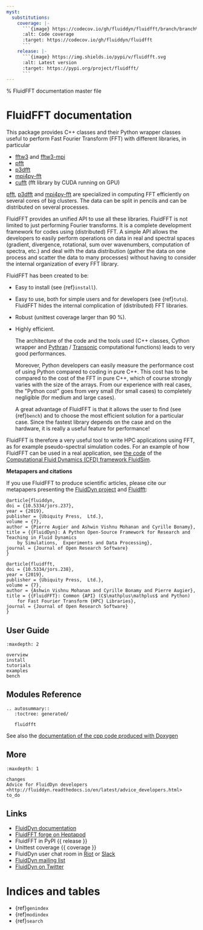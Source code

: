 ```yaml
---
myst:
  substitutions:
    coverage: |-
      ```{image} https://codecov.io/gh/fluiddyn/fluidfft/branch/branch%2Fdefault/graph/badge.svg
      :alt: Code coverage
      :target: https://codecov.io/gh/fluiddyn/fluidfft
      ```
    release: |-
      ```{image} https://img.shields.io/pypi/v/fluidfft.svg
      :alt: Latest version
      :target: https://pypi.org/project/fluidfft/
      ```
---
```


% FluidFFT documentation master file

# FluidFFT documentation

This package provides C++ classes and their Python wrapper classes useful to
perform Fast Fourier Transform (FFT) with different libraries, in particular

- [fftw3](http://www.fftw.org/) and [fftw3-mpi](http://www.fftw.org/fftw3_doc/Distributed_002dmemory-FFTW-with-MPI.html)
- [pfft](https://github.com/mpip/pfft)
- [p3dfft](https://github.com/sdsc/p3dfft)
- [mpi4py-fft](https://bitbucket.org/mpi4py/mpi4py-fft)
- [cufft](https://developer.nvidia.com/cufft) (fft library by CUDA
  running on GPU)

[pfft](https://github.com/mpip/pfft), [p3dfft](https://github.com/sdsc/p3dfft) and [mpi4py-fft](https://bitbucket.org/mpi4py/mpi4py-fft) are specialized in computing FFT
efficiently on several cores of big clusters. The data can be split in pencils
and can be distributed on several processes.

FluidFFT provides an unified API to use all these libraries. FluidFFT is not
limited to just performing Fourier transforms. It is a complete development
framework for codes using (distributed) FFT. A simple API allows the developers
to easily perform operations on data in real and spectral spaces (gradient,
divergence, rotational, sum over wavenumbers, computation of spectra, etc.) and
deal with the data distribution (gather the data on one process and scatter the
data to many processes) without having to consider the internal organization of
every FFT library.

FluidFFT has been created to be:

- Easy to install (see {ref}`install`).

- Easy to use, both for simple users and for developers (see
  {ref}`tuto`). FluidFFT hides the internal complication of (distributed) FFT
  libraries.

- Robust (unittest coverage larger than 90 %).

- Highly efficient.

  The architecture of the code and the tools used (C++ classes, Cython wrapper
  and [Pythran](https://github.com/serge-sans-paille/pythran) / [Transonic](https://transonic.readthedocs.io) computational functions) leads to very
  good performances.

  Moreover, Python developers can easily measure the performance cost of using
  Python compared to coding in pure C++. This cost has to be compared to the
  cost of the FFT in pure C++, which of course strongly varies with the size of
  the arrays. From our experience with real cases, the "Python cost" goes from
  very small (for small cases) to completely negligible (for medium and large
  cases).

  A great advantage of FluidFFT is that it allows the user to find (see
  {ref}`bench`) and to choose the most efficient solution for a particular
  case.  Since the fastest library depends on the case and on the hardware, it
  is really a useful feature for performance!

FluidFFT is therefore a very useful tool to write HPC applications using FFT,
as for example pseudo-spectral simulation codes. For an example of how FluidFFT
can be used in a real application, see [the code](https://foss.heptapod.net/fluiddyn/fluidsim) of the [Computational Fluid
Dynamics (CFD) framework FluidSim](http://fluidsim.readthedocs.org).

**Metapapers and citations**

If you use FluidFFT to produce scientific articles, please cite our metapapers
presenting the [FluidDyn project](https://openresearchsoftware.metajnl.com/articles/10.5334/jors.237/)
and [Fluidfft](https://openresearchsoftware.metajnl.com/articles/10.5334/jors.238/):

```
@article{fluiddyn,
doi = {10.5334/jors.237},
year = {2019},
publisher = {Ubiquity Press,  Ltd.},
volume = {7},
author = {Pierre Augier and Ashwin Vishnu Mohanan and Cyrille Bonamy},
title = {{FluidDyn}: A Python Open-Source Framework for Research and Teaching in Fluid Dynamics
    by Simulations,  Experiments and Data Processing},
journal = {Journal of Open Research Software}
}

@article{fluidfft,
doi = {10.5334/jors.238},
year = {2019},
publisher = {Ubiquity Press,  Ltd.},
volume = {7},
author = {Ashwin Vishnu Mohanan and Cyrille Bonamy and Pierre Augier},
title = {{FluidFFT}: Common {API} (C$\mathplus\mathplus$ and Python)
    for Fast Fourier Transform {HPC} Libraries},
journal = {Journal of Open Research Software}
}
```

## User Guide

```{toctree}
:maxdepth: 2

overview
install
tutorials
examples
bench
```

## Modules Reference

```{eval-rst}
.. autosummary::
   :toctree: generated/

   fluidfft
```

See also the [documentation of the cpp code produced with Doxygen](doxygen/index.html)

## More

```{toctree}
:maxdepth: 1

changes
Advice for FluidDyn developers <http://fluiddyn.readthedocs.io/en/latest/advice_developers.html>
to_do
```

## Links

- [FluidDyn documentation](http://fluiddyn.readthedocs.io)
- [FluidFFT forge on Heptapod](https://foss.heptapod.net/fluiddyn/fluidfft)
- FluidFFT in PyPI {{ release }}
- Unittest coverage {{ coverage }}
- FluidDyn user chat room in [Riot](https://riot.im/app/#/room/#fluiddyn-users:matrix.org) or [Slack](https://fluiddyn.slack.com)
- [FluidDyn mailing list](https://www.freelists.org/list/fluiddyn)
- [FluidDyn on Twitter](https://twitter.com/pyfluiddyn)

# Indices and tables

- {ref}`genindex`
- {ref}`modindex`
- {ref}`search`

